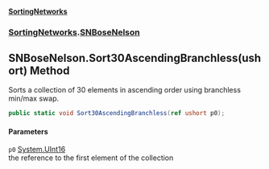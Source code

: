 #### [SortingNetworks](index.md 'index')
### [SortingNetworks](SortingNetworks.md 'SortingNetworks').[SNBoseNelson](SortingNetworks_SNBoseNelson.md 'SortingNetworks.SNBoseNelson')
## SNBoseNelson.Sort30AscendingBranchless(ushort) Method
Sorts a collection of 30 elements in ascending order using branchless min/max swap.  
```csharp
public static void Sort30AscendingBranchless(ref ushort p0);
```
#### Parameters
<a name='SortingNetworks_SNBoseNelson_Sort30AscendingBranchless(ushort)_p0'></a>
`p0` [System.UInt16](https://docs.microsoft.com/en-us/dotnet/api/System.UInt16 'System.UInt16')  
the reference to the first element of the collection
  
